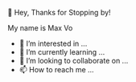 👋 Hey, Thanks for Stopping by!

My name is Max Vo
- 👀 I’m interested in ...
- 🌱 I’m currently learning ...
- 💞️ I’m looking to collaborate on ...
- 📫 How to reach me ...
